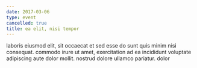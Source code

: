 ```yaml
---
date: 2017-03-06
type: event
cancelled: true
title: ea elit, nisi tempor
---
```

laboris eiusmod elit, sit occaecat et sed esse do sunt quis minim nisi consequat. commodo irure ut amet, exercitation ad ea incididunt voluptate adipiscing aute dolor mollit. nostrud dolore ullamco pariatur. dolor